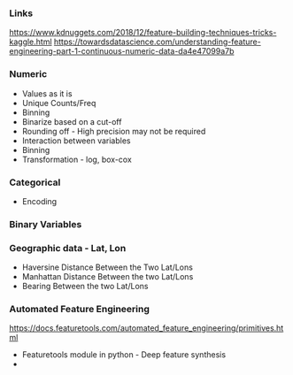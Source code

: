 ### Links
https://www.kdnuggets.com/2018/12/feature-building-techniques-tricks-kaggle.html
https://towardsdatascience.com/understanding-feature-engineering-part-1-continuous-numeric-data-da4e47099a7b


### Numeric
* Values as it is
* Unique Counts/Freq
* Binning
* Binarize based on a cut-off
* Rounding off - High precision may not be required
* Interaction between variables
* Binning
* Transformation - log, box-cox

### Categorical
* Encoding


### Binary Variables


### Geographic data - Lat, Lon
* Haversine Distance Between the Two Lat/Lons
* Manhattan Distance Between the two Lat/Lons
* Bearing Between the two Lat/Lons

    
### Automated Feature Engineering
https://docs.featuretools.com/automated_feature_engineering/primitives.html

* Featuretools module in python - Deep feature synthesis
* 

    
    
    
    





